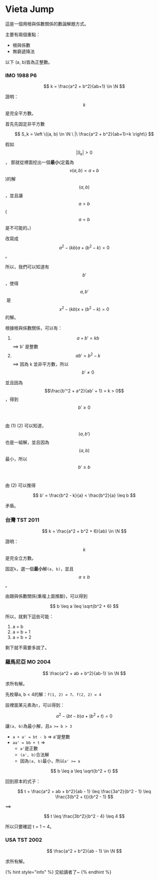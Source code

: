 # Vieta Jump

這是一個用根與係數關係的數論解題方式。

主要有兩個重點：

* 根與係數
* 無窮遞降法

以下 (a, b)皆為正整數。

### IMO 1988 P6

$$
k = \frac{a^2 + b^2}{ab+1} \in \N
$$

​證明：$$k$$ 是完全平方數。

首先先固定非平方數

$$
S_k = \left \{(a, b) \in \N \ |\  \frac{a^2 + b^2}{ab+1}=k \right\}
$$

假如 $$|S_k| > 0$$， 那就從裡面挖出一個**最小**(定義為 $$v(a, b) = a+b$$ )的解 $$(a, b)$$ ，並且讓 $$a > b$$ ($$a=b$$ 是不可能的。)

改寫成 $$a^2 - (kb)a + (b^2 - k) = 0$$​。

所以，我們可以知道有 $$b'$$​ ，使得 $$a, b'$$​ 是 $$x^2 - (kb)x + (b^2 - k) = 0$$ 的解。

根據根與係數關係，可以有：

1. $$a+b' = kb$$  ==> b' 是整數
2. $$ab' = b^2 - k$$==> 因為 k 並非平方數，所以 $$b' \neq 0$$

並且因為 $$\frac{b'^2 + a^2}{ab' + 1} = k > 0$$，得到 $$b' \geq 0$$​

由 (1) (2) ​可以知道，$$(a, b')$$ 也是一組解，並且因為 $$(a, b)$$ 最小，所以 $$b' \geq b$$​

由 (2) 可以推得

$$
b' = \frac{b^2 - k}{a} < \frac{b^2}{a} \leq b
$$

矛盾。

### 台灣 TST 2011

$$
k = \frac{a^2 + b^2 + 6}{ab} \in \N
$$

證明：$$k$$ 是完全立方數​。

固定`k`，選一個**最小**解`(a, b)`，並且 $$a \geq b$$​。

由跟與係數關係(重複上面推斷)，可以得到

$$
b \leq a \leq \sqrt{b^2 + 6}
$$

所以，就剩下這些可能：

1. a = b&#x20;
2. a = b + 1
3. a = b + 2

剩下就不需要多說了。

### 羅馬尼亞 MO 2004

$$
\frac{a^2 + ab + b^2}{ab-1} \in \N
$$

求所有解。

先枚舉a, b < 4的解：`f(1, 2) = 7`、`f(2, 2) = 4`

設裡面某元素為`t`，可以得到：

$$
a^2 - (bt-b)a + (b^2 + t) = 0
$$

讓`(a, b)`為最小解，且`a >= b > 3`

* `a + a' = bt - b` => a'是整數
* `aa' = bb + t` =>
  * `a'`是正數
  * `(a', b)`合法解
  * 因為`(a, b)`最小，所以`a' >= a`

$$
b \leq a \leq \sqrt{b^2 + t}
$$

回到原本的式子：

$$
t = \frac{a^2 + ab + b^2}{ab - 1} \leq \frac{3a^2}{b^2 - 1} \leq \frac{3(b^2 + t)}{b^2 - 1}
$$

\==>&#x20;

$$
t \leq \frac{3b^2}{b^2 - 4} \leq 4
$$

​所以只要確認 t = 1 \~ 4。

### USA TST 2002

$$
\frac{a^2 + b^2}{ab - 1} \in \N
$$

求所有解。

{% hint style="info" %}
交給讀者了\~
{% endhint %}

​
